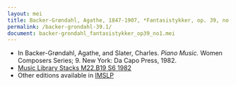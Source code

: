 ```yaml
---
layout: mei
title: Backer-Grøndahl, Agathe, 1847-1907, *Fantasistykker, op. 39, no. 1 - Souvenir*
permalink: /backer-grondahl-39.1/
document: backer-grondahl_fantasistykker_op39_no1.mei
---
```


- In Backer-Grøndahl, Agathe, and Slater, Charles. *Piano Music.* Women Composers Series; 9. New York: Da Capo Press, 1982.
- <a href="https://tufts-primo.hosted.exlibrisgroup.com/permalink/f/14dinuo/01TUN_ALMA2185674780003851" target="_blank">Music Library Stacks M22.B19 S6 1982</a>
- Other editions available in <a href="https://imslp.org/wiki/10_Fantasistykker%2C_Op.39_(Backer-Gr%C3%B8ndahl%2C_Agathe)" target="_blank">IMSLP</a>
